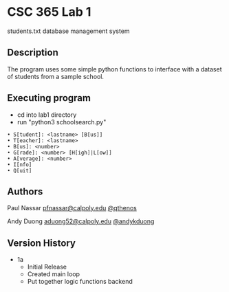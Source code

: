 # CSC 365 Lab 1

students.txt database management system

## Description

The program uses some simple python functions to interface with a dataset of students from a sample school.

## Executing program

* cd into lab1 directory
* run "python3 schoolsearch.py"
```
• S[tudent]: <lastname> [B[us]]
• T[eacher]: <lastname>
• B[us]: <number>
• G[rade]: <number> [H[igh]|L[ow]]
• A[verage]: <number>
• I[nfo]
• Q[uit]
```


## Authors

Paul Nassar <pfnassar@calpoly.edu>
[@qthenos](https://github.com/qthenos)


Andy Duong <aduong52@calpoly.edu>
[@andykduong](https://github.com/andykduong)


## Version History

* 1a
    * Initial Release
    * Created main loop
    * Put together logic functions backend
